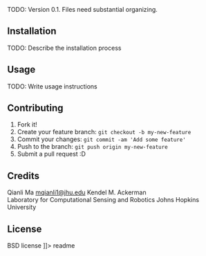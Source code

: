 <snippet>
<content><![CDATA[
# ${1:AX=XB Hand-Eye Calibration}

TODO: Version 0.1. Files need substantial organizing. 

## Installation

TODO: Describe the installation process

## Usage

TODO: Write usage instructions

## Contributing

1. Fork it!
2. Create your feature branch: `git checkout -b my-new-feature`
3. Commit your changes: `git commit -am 'Add some feature'`
4. Push to the branch: `git push origin my-new-feature`
5. Submit a pull request :D


## Credits

Qianli Ma              mqianli1@jhu.edu
Kendel M. Ackerman     
Laboratory for Computational Sensing and Robotics
Johns Hopkins University

## License

BSD license
]]></content>
<tabTrigger>readme</tabTrigger>
</snippet>
